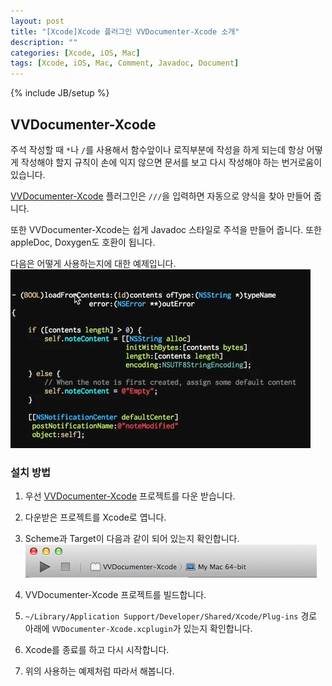 ```yaml
---
layout: post
title: "[Xcode]Xcode 플러그인 VVDocumenter-Xcode 소개"
description: ""
categories: [Xcode, iOS, Mac]
tags: [Xcode, iOS, Mac, Comment, Javadoc, Document]
---
```

{% include JB/setup %}

## VVDocumenter-Xcode

주석 작성할 때 `*`나 `/`를 사용해서 함수앞이나 로직부분에 작성을 하게 되는데 항상 어떻게 작성해야 할지 규칙이 손에 익지 않으면 문서를 보고 다시 작성해야 하는 번거로움이 있습니다. 

[VVDocumenter-Xcode](https://github.com/onevcat/VVDocumenter-Xcode) 플러그인은 `///`을 입력하면 자동으로 양식을 찾아 만들어 줍니다.

또한 VVDocumenter-Xcode는 쉽게 Javadoc 스타일로 주석을 만들어 줍니다. 또한 appleDoc, Doxygen도 호환이 됩니다.

다음은 어떻게 사용하는지에 대한 예제입니다.
![VVDocumenter Xcode](/../../../../image/2014/vvdocumenter-Xcode.gif)

### 설치 방법

1. 우선 [VVDocumenter-Xcode](https://github.com/onevcat/VVDocumenter-Xcode) 프로젝트를 다운 받습니다.

2. 다운받은 프로젝트를 Xcode로 엽니다.

3. Scheme과 Target이 다음과 같이 되어 있는지 확인합니다.<br/>![VVDocumenter Project Image](/../../../../image/2014/vvdocumenter_xcode.png)

4. VVDocumenter-Xcode 프로젝트를 빌드합니다.

5. `~/Library/Application Support/Developer/Shared/Xcode/Plug-ins` 경로 아래에 `VVDocumenter-Xcode.xcplugin`가 있는지 확인합니다.

6. Xcode를 종료를 하고 다시 시작합니다.

7. 위의 사용하는 예제처럼 따라서 해봅니다.
